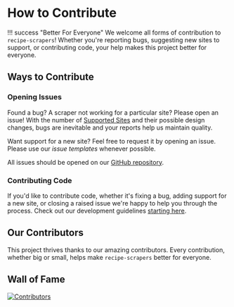 # How to Contribute

!!! success "Better For Everyone"
    We welcome all forms of contribution to `recipe-scrapers`!
    Whether you're reporting bugs, suggesting new sites to support, or contributing code,
    your help makes this project better for everyone.

## Ways to Contribute

### Opening Issues

Found a bug? A scraper not working for a particular site? Please open an issue!
With the number of [Supported Sites](../getting-started/supported-sites.md) and their possible design changes,
bugs are inevitable and your reports help us maintain quality.

Want support for a new site? Feel free to request it by opening an issue. Please use our _issue templates_ whenever possible.

All issues should be opened on our [GitHub repository](https://github.com/hhursev/recipe-scrapers/issues).

### Contributing Code

If you'd like to contribute code, whether it's fixing a bug, adding support for a new site, or closing a raised issue
we're happy to help you through the process. Check out our development guidelines [starting here](./documentation-contribution.md).

## Our Contributors

This project thrives thanks to our amazing contributors.
Every contribution, whether big or small, helps make `recipe-scrapers` better for everyone.

## Wall of Fame

[![Contributors](https://contrib.rocks/image?repo=hhursev/recipe-scrapers)](https://github.com/hhursev/recipe-scrapers/graphs/contributors)
